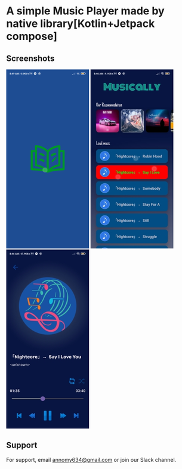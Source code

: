 
# A simple Music Player made by native library[Kotlin+Jetpack compose] 


## Screenshots
![App Screenshot](https://github.com/binod634/MeroMusic/blob/main/src/Screenshots/splash.jpg)
![App Screenshot](https://github.com/binod634/MeroMusic/blob/main/src/Screenshots/home.jpg)
![App Screenshot](https://github.com/binod634/MeroMusic/blob/main/src/Screenshots/playing.jpg)

## Support

For support, email annomy634@gmail.com or join our Slack channel.


